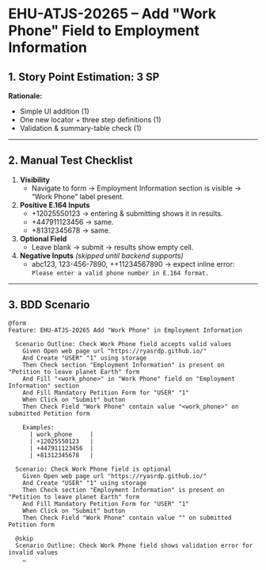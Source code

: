# EHU-ATJS-20265 – Add "Work Phone" Field to Employment Information

## 1. Story Point Estimation: 3 SP  
**Rationale:**  
- Simple UI addition (1)  
- One new locator + three step definitions (1)  
- Validation & summary-table check (1)

---

## 2. Manual Test Checklist

1. **Visibility**  
   - Navigate to form → Employment Information section is visible → “Work Phone” label present.
2. **Positive E.164 Inputs**  
   - +12025550123 → entering & submitting shows it in results.  
   - +447911123456 → same.  
   - +81312345678 → same.
3. **Optional Field**  
   - Leave blank → submit → results show empty cell.
4. **Negative Inputs** *(skipped until backend supports)*  
   - abc123, 123-456-7890, ++11234567890 → expect inline error:  
     `Please enter a valid phone number in E.164 format.`

---

## 3. BDD Scenario

```gherkin
@form
Feature: EHU-ATJS-20265 Add "Work Phone" in Employment Information

  Scenario Outline: Check Work Phone field accepts valid values
    Given Open web page url "https://ryasrdp.github.io/"
    And Create "USER" "1" using storage
    Then Check section "Employment Information" is present on "Petition to leave planet Earth" form
    And Fill "<work_phone>" in "Work Phone" field on "Employment Information" section
    And Fill Mandatory Petition Form for "USER" "1"
    When Click on "Submit" button
    Then Check Field "Work Phone" contain value "<work_phone>" on submitted Petition form

    Examples:
      | work_phone     |
      | +12025550123   |
      | +447911123456  |
      | +81312345678   |

  Scenario: Check Work Phone field is optional
    Given Open web page url "https://ryasrdp.github.io/"
    And Create "USER" "1" using storage
    Then Check section "Employment Information" is present on "Petition to leave planet Earth" form
    And Fill Mandatory Petition Form for "USER" "1"
    When Click on "Submit" button
    Then Check Field "Work Phone" contain value "" on submitted Petition form

  @skip
  Scenario Outline: Check Work Phone field shows validation error for invalid values
    …
